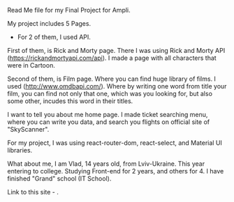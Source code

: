 Read Me file for my Final Project for Ampli.

My project includes 5 Pages.
- For 2 of them, I used API.

First of them, is Rick and Morty page. There I was using Rick and Morty API (https://rickandmortyapi.com/api). I made a page with all characters that were in Cartoon.

Second of them, is Film page. Where you can find huge library of films. I used (http://www.omdbapi.com/).
Where by writing one word from title your film, you can find not only that one, which was you looking for, but also some other, incudes this word in their titles.

I want to tell you about me home  page. I made ticket searching menu, where you can write you data, and search you flights on official site of "SkyScanner".

For my project, I was using react-router-dom, react-select, and Material UI libraries.

What about me, I am Vlad, 14 years old, from Lviv-Ukraine. This year entering to college. Studying Front-end for 2 years, and others for 4. I have finished "Grand" school (IT School).

Link to this site - .